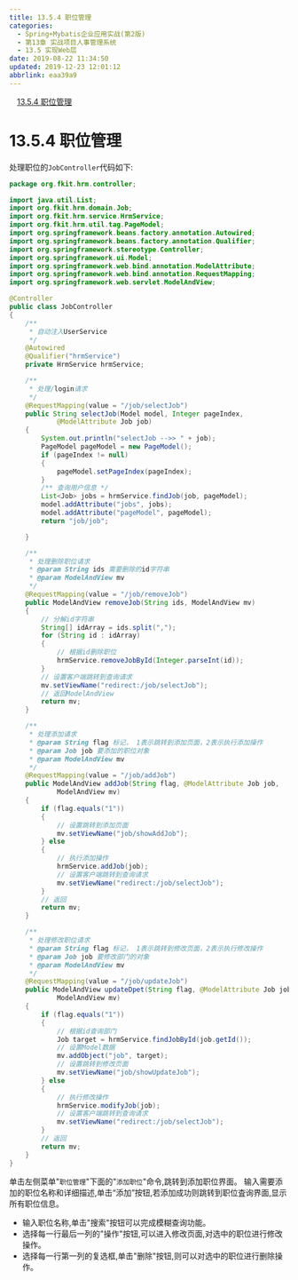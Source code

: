 ```yaml
---
title: 13.5.4 职位管理
categories: 
  - Spring+Mybatis企业应用实战(第2版)
  - 第13章 实战项目人事管理系统
  - 13.5 实现Web层
date: 2019-08-22 11:34:50
updated: 2019-12-23 12:01:12
abbrlink: eaa39a9
---
```

<div id='my_toc'><a href="/JavaReadingNotes/eaa39a9/#13-5-4-职位管理" class="header_1">13.5.4 职位管理</a>&nbsp;<br></div>
<style>.header_1{margin-left: 1em;}.header_2{margin-left: 2em;}.header_3{margin-left: 3em;}.header_4{margin-left: 4em;}.header_5{margin-left: 5em;}.header_6{margin-left: 6em;}</style>
<!--more-->
<script>if (navigator.platform.search('arm')==-1){document.getElementById('my_toc').style.display = 'none';}var e,p = document.getElementsByTagName('p');while (p.length>0) {e = p[0];e.parentElement.removeChild(e);}</script>

<!--end-->
<!--SSTStart-->
# 13.5.4 职位管理 #
处理职位的`JobController`代码如下:
```java
package org.fkit.hrm.controller;

import java.util.List;
import org.fkit.hrm.domain.Job;
import org.fkit.hrm.service.HrmService;
import org.fkit.hrm.util.tag.PageModel;
import org.springframework.beans.factory.annotation.Autowired;
import org.springframework.beans.factory.annotation.Qualifier;
import org.springframework.stereotype.Controller;
import org.springframework.ui.Model;
import org.springframework.web.bind.annotation.ModelAttribute;
import org.springframework.web.bind.annotation.RequestMapping;
import org.springframework.web.servlet.ModelAndView;

@Controller
public class JobController
{
    /**
     * 自动注入UserService
     */
    @Autowired
    @Qualifier("hrmService")
    private HrmService hrmService;

    /**
     * 处理/login请求
     */
    @RequestMapping(value = "/job/selectJob")
    public String selectJob(Model model, Integer pageIndex,
            @ModelAttribute Job job)
    {
        System.out.println("selectJob -->> " + job);
        PageModel pageModel = new PageModel();
        if (pageIndex != null)
        {
            pageModel.setPageIndex(pageIndex);
        }
        /** 查询用户信息 */
        List<Job> jobs = hrmService.findJob(job, pageModel);
        model.addAttribute("jobs", jobs);
        model.addAttribute("pageModel", pageModel);
        return "job/job";

    }

    /**
     * 处理删除职位请求
     * @param String ids 需要删除的id字符串
     * @param ModelAndView mv
     */
    @RequestMapping(value = "/job/removeJob")
    public ModelAndView removeJob(String ids, ModelAndView mv)
    {
        // 分解id字符串
        String[] idArray = ids.split(",");
        for (String id : idArray)
        {
            // 根据id删除职位
            hrmService.removeJobById(Integer.parseInt(id));
        }
        // 设置客户端跳转到查询请求
        mv.setViewName("redirect:/job/selectJob");
        // 返回ModelAndView
        return mv;
    }

    /**
     * 处理添加请求
     * @param String flag 标记， 1表示跳转到添加页面，2表示执行添加操作
     * @param Job job 要添加的职位对象
     * @param ModelAndView mv
     */
    @RequestMapping(value = "/job/addJob")
    public ModelAndView addJob(String flag, @ModelAttribute Job job,
            ModelAndView mv)
    {
        if (flag.equals("1"))
        {
            // 设置跳转到添加页面
            mv.setViewName("job/showAddJob");
        } else
        {
            // 执行添加操作
            hrmService.addJob(job);
            // 设置客户端跳转到查询请求
            mv.setViewName("redirect:/job/selectJob");
        }
        // 返回
        return mv;
    }

    /**
     * 处理修改职位请求
     * @param String flag 标记， 1表示跳转到修改页面，2表示执行修改操作
     * @param Job job 要修改部门的对象
     * @param ModelAndView mv
     */
    @RequestMapping(value = "/job/updateJob")
    public ModelAndView updateDpet(String flag, @ModelAttribute Job job,
            ModelAndView mv)
    {
        if (flag.equals("1"))
        {
            // 根据id查询部门
            Job target = hrmService.findJobById(job.getId());
            // 设置Model数据
            mv.addObject("job", target);
            // 设置跳转到修改页面
            mv.setViewName("job/showUpdateJob");
        } else
        {
            // 执行修改操作
            hrmService.modifyJob(job);
            // 设置客户端跳转到查询请求
            mv.setViewName("redirect:/job/selectJob");
        }
        // 返回
        return mv;
    }
}
```
单击左侧菜单"`职位管理`"下面的"`添加职位`"命令,跳转到添加职位界面。
输入需要添加的职位名称和详细描述,单击“添加”按钮,若添加成功则跳转到职位査询界面,显示所有职位信息。
- 输入职位名称,单击"搜索"按钮可以完成模糊查询功能。
- 选择每一行最后一列的"操作"按钮,可以进入修改页面,对选中的职位进行修改操作。
- 选择每一行第一列的复选框,单击"删除"按钮,则可以对选中的职位进行删除操作。

<!--SSTStop-->

